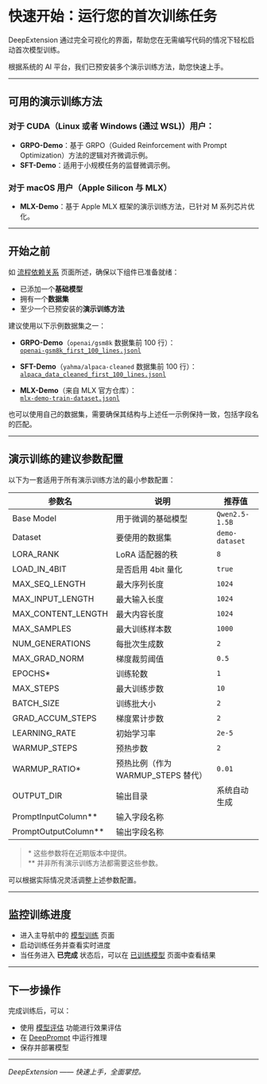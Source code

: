 # 快速开始：运行您的首次训练任务

DeepExtension 通过完全可视化的界面，帮助您在无需编写代码的情况下轻松启动首次模型训练。

根据系统的 AI 平台，我们已预安装多个演示训练方法，助您快速上手。

---

## 可用的演示训练方法

### 对于 CUDA（Linux 或者 Windows (通过 WSL)）用户：

- **GRPO-Demo**：基于 GRPO（Guided Reinforcement with Prompt Optimization）方法的逻辑对齐微调示例。
- **SFT-Demo**：适用于小规模任务的监督微调示例。

### 对于 macOS 用户（Apple Silicon 与 MLX）

- **MLX-Demo**：基于 Apple MLX 框架的演示训练方法，已针对 M 系列芯片优化。

---

## 开始之前

如 [流程依赖关系](tutorial-process-dependency.md) 页面所述，确保以下组件已准备就绪：

- 已添加一个**基础模型**
- 拥有一个**数据集**
- 至少一个已预安装的**演示训练方法**

建议使用以下示例数据集之一：

- **GRPO-Demo**（`openai/gsm8k` 数据集前 100 行）：  
  [`openai-gsm8k_first_100_lines.jsonl`](../assets/datasets/openai-gsm8k_first_100_lines.jsonl)

- **SFT-Demo**（`yahma/alpaca-cleaned` 数据集前 100 行）：  
  [`alpaca_data_cleaned_first_100_lines.jsonl`](../assets/datasets/alpaca_data_cleaned_first_100_lines.jsonl)

- **MLX-Demo**（来自 MLX 官方仓库）：  
  [`mlx-demo-train-dataset.jsonl`](../assets/datasets/mlx-demo-train-dataset.jsonl)

也可以使用自己的数据集，需要确保其结构与上述任一示例保持一致，包括字段名的匹配。

---

## 演示训练的建议参数配置

以下为一套适用于所有演示训练方法的最小参数配置：

| **参数名**                 | **说明**                                 | **推荐值**                  |
|---------------------------|------------------------------------------|-----------------------------|
| Base Model                | 用于微调的基础模型                        | `Qwen2.5-1.5B`              |
| Dataset                   | 要使用的数据集                            | `demo-dataset`              |
| LORA_RANK                 | LoRA 适配器的秩                          | `8`                         |
| LOAD_IN_4BIT              | 是否启用 4bit 量化                        | `true`                      |
| MAX_SEQ_LENGTH            | 最大序列长度                              | `1024`                      |
| MAX_INPUT_LENGTH          | 最大输入长度                              | `1024`                      |
| MAX_CONTENT_LENGTH        | 最大内容长度                              | `1024`                      |
| MAX_SAMPLES               | 最大训练样本数                            | `1000`                      |
| NUM_GENERATIONS           | 每批次生成数                              | `2`                         |
| MAX_GRAD_NORM             | 梯度裁剪阈值                              | `0.5`                       |
| EPOCHS*                   | 训练轮数                                  | `1`                         |
| MAX_STEPS                 | 最大训练步数                              | `10`                        |
| BATCH_SIZE                | 训练批大小                                | `2`                         |
| GRAD_ACCUM_STEPS          | 梯度累计步数                              | `2`                         |
| LEARNING_RATE             | 初始学习率                                | `2e-5`                      |
| WARMUP_STEPS              | 预热步数                                  | `2`                         |
| WARMUP_RATIO*             | 预热比例（作为 WARMUP_STEPS 替代）        | `0.01`                      |
| OUTPUT_DIR                | 输出目录                                  | 系统自动生成                |
| PromptInputColumn**       | 输入字段名称                              |                             |
| PromptOutputColumn**      | 输出字段名称                              |                             |

> \* 这些参数将在近期版本中提供。  
> \** 并非所有演示训练方法都需要这些参数。

可以根据实际情况灵活调整上述参数配置。

---

## 监控训练进度

- 进入主导航中的 [模型训练](../user-guide/model-training.md) 页面
- 启动训练任务并查看实时进度
- 当任务进入 **已完成** 状态后，可以在 [已训练模型](../user-guide/trained-models.md) 页面中查看结果

---

## 下一步操作

完成训练后，可以：

- 使用 [模型评估](../user-guide/model-assessment.md) 功能进行效果评估
- 在 [DeepPrompt](../user-guide/deep-prompt.md) 中运行推理
- 保存并部署模型

---

*DeepExtension —— 快速上手，全面掌控。*
